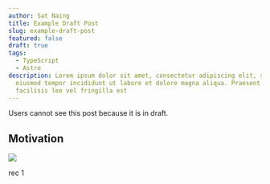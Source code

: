 ```yaml
---
author: Sat Naing
title: Example Draft Post
slug: example-draft-post
featured: false
draft: true
tags:
  - TypeScript
  - Astro
description: Lorem ipsum dolor sit amet, consectetur adipiscing elit, sed do
  eiusmod tempor incididunt ut labore et dolore magna aliqua. Praesent elementum
  facilisis leo vel fringilla est
---
```

Users cannot see this post because it is in draft.

## Motivation

![](//astropaper-og.jpg)

rec 1
